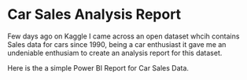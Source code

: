# Car Sales Analysis Report

Few days ago on Kaggle I came across an open dataset whcih contains Sales data for cars since 1990, being a car enthusiast it gave me an undeniable enthusiam to create an analysis report for this dataset. 

Here is the a simple Power BI Report for Car Sales Data.

